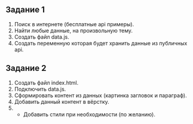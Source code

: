 ## Задание 1
1. Поиск в интернете (бесплатные api примеры).
2. Найти любые данные, на произвольную тему.
3. Создать файл data.js.
4. Создать переменную которая будет хранить данные из публичных api.

## Задание 2
1. Создать файл index.html.
2. Подключить data.js.
3. Сформировать контент из данных (картинка загловок и параграф).
4. Добавить данный контент в вёрстку.
5. * Добавить стили при необходимости (по желанию).